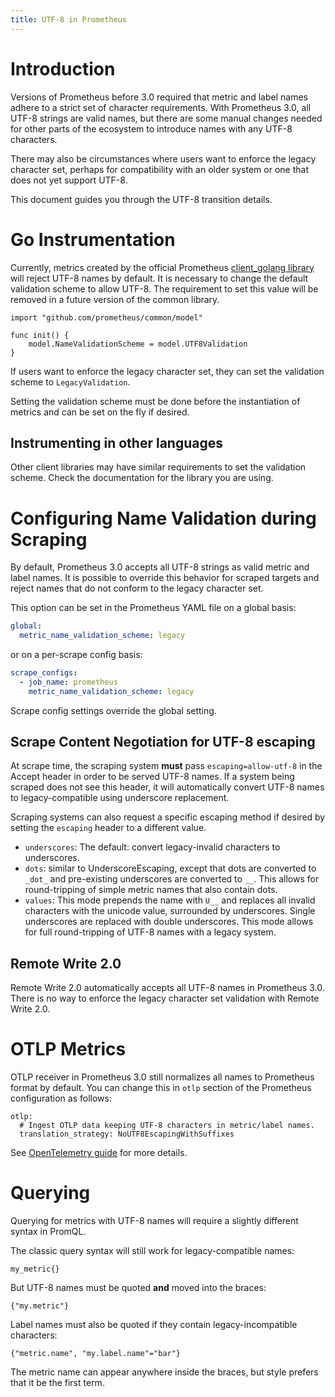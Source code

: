 ```yaml
---
title: UTF-8 in Prometheus
---
```


# Introduction

Versions of Prometheus before 3.0 required that metric and label names adhere to
a strict set of character requirements. With Prometheus 3.0, all UTF-8 strings
are valid names, but there are some manual changes needed for other parts of the ecosystem to introduce names with any UTF-8 characters.

There may also be circumstances where users want to enforce the legacy character
set, perhaps for compatibility with an older system or one that does not yet
support UTF-8.

This document guides you through the UTF-8 transition details.

# Go Instrumentation 

Currently, metrics created by the official Prometheus [client_golang library](github.com/prometheus/client_golang) will reject UTF-8 names
by default. It is necessary to change the default validation scheme to allow
UTF-8. The requirement to set this value will be removed in a future version of
the common library.

```golang
import "github.com/prometheus/common/model"

func init() {
	model.NameValidationScheme = model.UTF8Validation
}
```

If users want to enforce the legacy character set, they can set the validation
scheme to `LegacyValidation`.

Setting the validation scheme must be done before the instantiation of metrics
and can be set on the fly if desired.

## Instrumenting in other languages

Other client libraries may have similar requirements to set the validation
scheme. Check the documentation for the library you are using.

# Configuring Name Validation during Scraping

By default, Prometheus 3.0 accepts all UTF-8 strings as valid metric and label
names. It is possible to override this behavior for scraped targets and reject
names that do not conform to the legacy character set.

This option can be set in the Prometheus YAML file on a global basis:

```yaml
global:
  metric_name_validation_scheme: legacy
```

or on a per-scrape config basis:

```yaml
scrape_configs:
  - job_name: prometheus
    metric_name_validation_scheme: legacy
```

Scrape config settings override the global setting.

## Scrape Content Negotiation for UTF-8 escaping

At scrape time, the scraping system **must** pass `escaping=allow-utf-8` in the
Accept header in order to be served UTF-8 names. If a system being scraped does
not see this header, it will automatically convert UTF-8 names to
legacy-compatible using underscore replacement.

Scraping systems can also request a specific escaping method if desired by
setting the `escaping` header to a different value.

* `underscores`: The default: convert legacy-invalid characters to underscores.
* `dots`: similar to UnderscoreEscaping, except that dots are converted to
  `_dot_` and pre-existing underscores are converted to `__`. This allows for
  round-tripping of simple metric names that also contain dots.
* `values`: This mode prepends the name with `U__` and replaces all invalid
  characters with the unicode value, surrounded by underscores. Single
  underscores are replaced with double underscores. This mode allows for full
  round-tripping of UTF-8 names with a legacy system.

## Remote Write 2.0

Remote Write 2.0 automatically accepts all UTF-8 names in Prometheus 3.0. There
is no way to enforce the legacy character set validation with Remote Write 2.0.

# OTLP Metrics

OTLP receiver in Prometheus 3.0 still normalizes all names to Prometheus format by default. You can change this in `otlp` section of the Prometheus configuration as follows:


    otlp:
      # Ingest OTLP data keeping UTF-8 characters in metric/label names.
      translation_strategy: NoUTF8EscapingWithSuffixes


See [OpenTelemetry guide](./opentelemetry) for more details.


# Querying


Querying for metrics with UTF-8 names will require a slightly different syntax
in PromQL.

The classic query syntax will still work for legacy-compatible names:

`my_metric{}`

But UTF-8 names must be quoted **and** moved into the braces:

`{"my.metric"}`

Label names must also be quoted if they contain legacy-incompatible characters:

`{"metric.name", "my.label.name"="bar"}`

The metric name can appear anywhere inside the braces, but style prefers that it
be the first term.